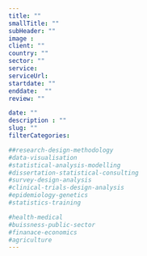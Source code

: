 ```yaml
---
title: ""
smallTitle: ""
subHeader: ""
image :
client: ""
country: ""
sector: ""
service: 
serviceUrl: 
startdate: ""
enddate:  ""
review: ""

date: ""
description : ""
slug: ""
filterCategories:

##research-design-methodology
#data-visualisation
#statistical-analysis-modelling
#dissertation-statistical-consulting
#survey-design-analysis
#clinical-trials-design-analysis
#epidemiology-genetics
#statistics-training

#health-medical
#buissness-public-sector
#finanace-economics
#agriculture
---
```

